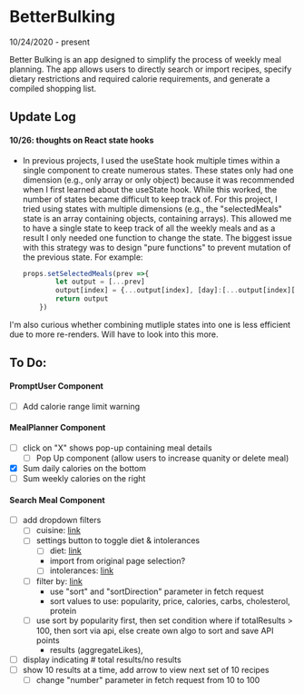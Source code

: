 # BetterBulking
10/24/2020 - present

Better Bulking is an app designed to simplify the process of weekly meal planning. The app allows users to directly search or import recipes, specify dietary restrictions and required calorie requirements, and generate a compiled shopping list. 

## Update Log

#### 10/26: thoughts on React state hooks
- In previous projects, I used the useState hook multiple times within a single component to create numerous states. These states only had one dimension (e.g., only array or only object) because it was recommended when I first learned about the useState hook. While this worked, the number of states became difficult to keep track of. For this project, I tried using states with multiple dimensions (e.g., the "selectedMeals" state is an array containing objects, containing arrays). This allowed me to have a single state to keep track of all the weekly meals and as a result I only needed one function to change the state. The biggest issue with this strategy was to design "pure functions" to prevent mutation of the previous state. For example:
    ```javascript
    props.setSelectedMeals(prev =>{
            let output = [...prev]
            output[index] = {...output[index], [day]:[...output[index][day], meal]}
            return output
        })
    ```
I'm also curious whether combining mutliple states into one is less efficient due to more re-renders. Will have to look into this more. 


## To Do: 

#### PromptUser Component
- [ ] Add calorie range limit warning

#### MealPlanner Component
- [ ] click on "X" shows pop-up containing meal details
    - [ ] Pop Up component (allow users to increase quanity or delete meal)
- [x] Sum daily calories on the bottom
- [ ] Sum weekly calories on the right

#### Search Meal Component
- [ ] add dropdown filters
    - [ ] cuisine: [link](https://spoonacular.com/food-api/docs#Cuisines)
    - [ ] settings button to toggle diet & intolerances
        - [ ] diet: [link](https://spoonacular.com/food-api/docs#Diets)
        * import from original page selection? 
        - [ ] intolerances: [link](https://spoonacular.com/food-api/docs#Intolerances)
    - [ ] filter by: [link](https://spoonacular.com/food-api/docs#Recipe-Sorting-Options)
        * use "sort" and "sortDirection" parameter in fetch request
        * sort values to use: popularity, price, calories, carbs, cholesterol, protein
    - [ ] use sort by popularity first, then set condition where if totalResults > 100, then sort via api, else create own algo to sort and save API points
        * results (aggregateLikes), 
    
- [ ] display indicating # total results/no results
- [ ] show 10 results at a time, add arrow to view next set of 10 recipes
    - [ ] change "number" parameter in fetch request from 10 to 100